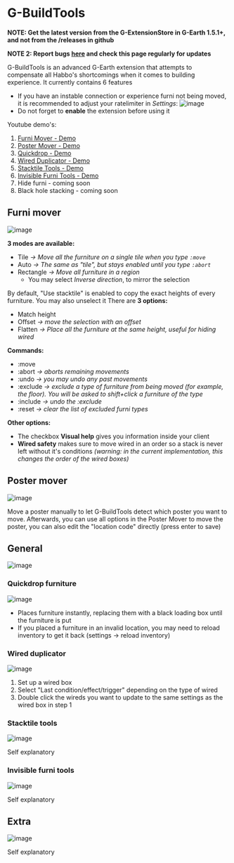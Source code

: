 # G-BuildTools

**NOTE: Get the latest version from the G-ExtensionStore in G-Earth 1.5.1+, and not from the /releases in github**

**NOTE 2: Report bugs [here](https://github.com/sirjonasxx/G-BuildTools/issues) and check this page regularly for updates**

G-BuildTools is an advanced G-Earth extension that attempts to compensate all Habbo's shortcomings when it comes to building experience. It currently contains 6 features

* If you have an instable connection or experience furni not being moved, it is recommended to adjust your ratelimiter in _Settings_: ![image](https://user-images.githubusercontent.com/36828922/125685672-5ff87d7d-2fee-4928-827b-aa336ae4514b.png)
* Do not forget to **enable** the extension before using it

Youtube demo's:
1. [Furni Mover - Demo](https://www.youtube.com/watch?v=zdP5-REGP-M)
2. [Poster Mover - Demo](https://www.youtube.com/watch?v=7lGu5yvtpXI)
3. [Quickdrop - Demo](https://www.youtube.com/watch?v=Z7YXwfDyMVA)
4. [Wired Duplicator - Demo](https://www.youtube.com/watch?v=SgQZwKdnBkY)
5. [Stacktile Tools - Demo](https://www.youtube.com/watch?v=-5gHMBWeBQo)
6. [Invisible Furni Tools - Demo](https://www.youtube.com/watch?v=A8TEgt4mKXc)
7. Hide furni - coming soon
8. Black hole stacking - coming soon

## Furni mover
![image](https://user-images.githubusercontent.com/36828922/144688474-c8d3aaff-aedd-483a-8f2d-2cf3c8df97ae.png)

**3 modes are available:**
* Tile _-> Move all the furniture on a single tile when you type ```:move```_
* Auto _-> The same as "tile", but stays enabled until you type ```:abort```_
* Rectangle _-> Move all furniture in a region_
   * You may select _Inverse direction_, to mirror the selection

By default, "Use stacktile" is enabled to copy the exact heights of every furniture. You may also unselect it
There are **3 options:**
* Match height
* Offset _-> move the selection with an offset_
* Flatten _-> Place all the furniture at the same height, useful for hiding wired_

**Commands:**
* :move
* :abort _-> aborts remaining movements_
* :undo _-> you may undo any past movements_
* :exclude _-> exclude a type of furniture from being moved (for example, the floor). You will be asked to shift+click a furniture of the type_
* :include _-> undo the :exclude_
* :reset _-> clear the list of excluded furni types_

**Other options:**
* The checkbox **Visual help** gives you information inside your client
* **Wired safety** makes sure to move wired in an order so a stack is never left without it's conditions _(warning: in the current implementation, this changes the order of the wired boxes)_


## Poster mover
![image](https://user-images.githubusercontent.com/36828922/125196834-a0a4fa80-e25b-11eb-9cd6-9abb4edccd45.png)

Move a poster manually to let G-BuildTools detect which poster you want to move. Afterwards, you can use all options in the Poster Mover to move the poster, you can also edit the "location code" directly (press enter to save)


## General
![image](https://user-images.githubusercontent.com/36828922/125197481-19a55180-e25e-11eb-905d-0fbe2165a611.png)


### Quickdrop furniture
![image](https://user-images.githubusercontent.com/36828922/125194069-f2e01e80-e24f-11eb-9e15-793db389ddd3.png)

* Places furniture instantly, replacing them with a black loading box until the furniture is put
* If you placed a furniture in an invalid location, you may need to reload inventory to get it back (settings -> reload inventory)

### Wired duplicator
![image](https://user-images.githubusercontent.com/36828922/125194155-64b86800-e250-11eb-9b74-5fd9fd471968.png)

1. Set up a wired box
2. Select "Last condition/effect/trigger" depending on the type of wired
3. Double click the wireds you want to update to the same settings as the wired box in step 1

### Stacktile tools
![image](https://user-images.githubusercontent.com/36828922/125196911-e5309600-e25b-11eb-9a2e-452b40e7b0c8.png)

Self explanatory


### Invisible furni tools
![image](https://user-images.githubusercontent.com/36828922/125196925-f11c5800-e25b-11eb-9d61-aa43f1babd43.png)

Self explanatory

## Extra
![image](https://user-images.githubusercontent.com/36828922/144688513-f74a38a0-9356-499d-b035-52cbce773406.png)

Self explanatory


